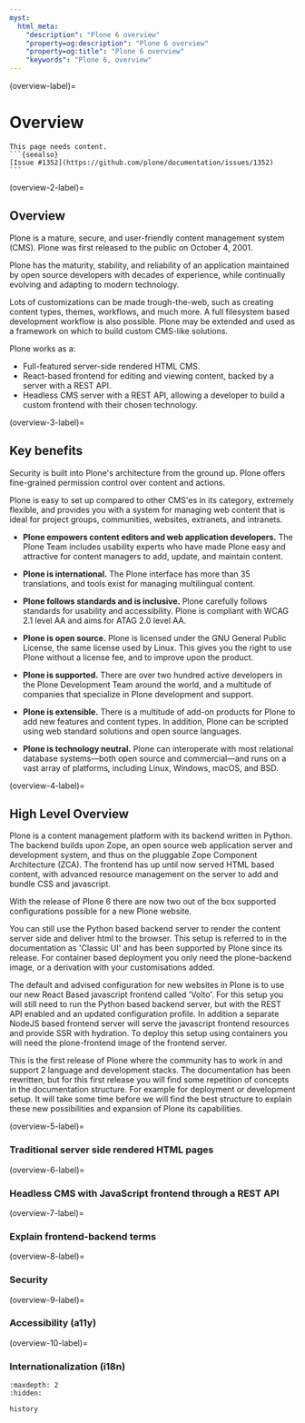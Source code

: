 ```yaml
---
myst:
  html_meta:
    "description": "Plone 6 overview"
    "property=og:description": "Plone 6 overview"
    "property=og:title": "Plone 6 overview"
    "keywords": "Plone 6, overview"
---
```


(overview-label)=

# Overview

````{todo}
This page needs content.
```{seealso}
[Issue #1352](https://github.com/plone/documentation/issues/1352)
```
````

(overview-2-label)=

## Overview

Plone is a mature, secure, and user-friendly content management system (CMS).
Plone was first released to the public on October 4, 2001.

Plone has the maturity, stability, and reliability of an application maintained by open source developers with decades of experience, while continually evolving and adapting to modern technology.

Lots of customizations can be made trough-the-web, such as creating content types, themes, workflows, and much more.
A full filesystem based development workflow is also possible.
Plone may be extended and used as a framework on which to build custom CMS-like solutions.

Plone works as a:

- Full-featured server-side rendered HTML CMS.
- React-based frontend for editing and viewing content, backed by a server with a REST API.
- Headless CMS server with a REST API, allowing a developer to build a custom frontend with their chosen technology.




(overview-3-label)=

## Key benefits

Security is built into Plone's architecture from the ground up.
Plone offers fine-grained permission control over content and actions.

Plone is easy to set up compared to other CMS'es in its category, extremely flexible, and provides you with a system for managing web content that is ideal for project groups, communities, websites, extranets, and intranets.

- **Plone empowers content editors and web application developers.**
  The Plone Team includes usability experts who have made Plone easy and attractive for content managers to add, update, and maintain content.

- **Plone is international.**
  The Plone interface has more than 35 translations, and tools exist for managing multilingual content.

- **Plone follows standards and is inclusive.**
  Plone carefully follows standards for usability and accessibility.
  Plone is compliant with WCAG 2.1 level AA and aims for ATAG 2.0 level AA.

- **Plone is open source.**
  Plone is licensed under the GNU General Public License, the same license used by Linux.
  This gives you the right to use Plone without a license fee, and to improve upon the product.

- **Plone is supported.**
  There are over two hundred active developers in the Plone Development Team around the world, and a multitude of companies that specialize in Plone development and support.

- **Plone is extensible.**
  There is a multitude of add-on products for Plone to add new features and content types.
  In addition, Plone can be scripted using web standard solutions and open source languages.

- **Plone is technology neutral.**
  Plone can interoperate with most relational database systems—both open source and commercial—and runs on a vast array of
  platforms, including Linux, Windows, macOS, and BSD.



(overview-4-label)=

## High Level Overview

Plone is a content management platform with its backend written in Python. The backend builds upon Zope, an open source web 
application server and development system, and thus on the pluggable Zope Component Architecture (ZCA). The frontend has up until now
served HTML based content, with advanced resource management on the server to add and bundle CSS and javascript. 

With the release of Plone 6 there are now two out of the box supported configurations possible for a new Plone website.

You can still use the Python based backend server to render the content server side and deliver html to the browser.
This setup is referred to in the documentation as 'Classic UI' and has been supported by Plone since its release. 
For container based deployment you only need the plone-backend image, or a derivation with your customisations added. 

The default and advised configuration for new websites in Plone is to use our new React Based javascript frontend called 'Volto'.
For this setup you will still need to run the Python based backend server, but with the REST API enabled and an updated configuration profile.
In addition a separate NodeJS based frontend server will serve the javascript frontend resources and provide SSR with hydration.
To deploy this setup using containers you will need the plone-frontend image of the frontend server. 

This is the first release of Plone where the community has to work in and support 2 language and development stacks.
The documentation has been rewritten, but for this first release you will find some repetition of concepts in the documentation structure. 
For example for deployment or development setup.
It will take some time before we will find the best structure to explain these new possibilities and expansion of Plone its capabilities.


(overview-5-label)=

### Traditional server side rendered HTML pages


(overview-6-label)=

### Headless CMS with JavaScript frontend through a REST API


(overview-7-label)=

### Explain frontend-backend terms


(overview-8-label)=

### Security


(overview-9-label)=

### Accessibility (a11y)


(overview-10-label)=

### Internationalization (i18n)



```{toctree}
:maxdepth: 2
:hidden:

history
```
